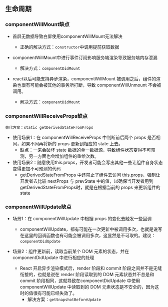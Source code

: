 ## 生命周期
### componentWillMount缺点
+ 首屏无数据导致白屏使用componentWillMount无法解决
  + 正确的解决方式：`constructor`中调用提前获取数据

+ componentWillMount中进行事件订阅影响服务端渲染导致服务端内存泄漏
  + 解决方式：`componentDidMount`
+ react以后可能支持异步渲染，componentWillMount 被调用之后，组件的渲染也很有可能会被其他的事务所打断，导致 componentWillUnmount 不会被调用。
  + 解决方式：`componentDidMount`


### componentWillReceiveProps缺点
`替代方案：static getDerivedStateFromProps`
+ 使用场景1：在 componentWillReceiveProps 中判断前后两个 props 是否相同，如果不同再将新的 props 更新到相应的 state 上去。
  + 缺点：一来会破坏 state 数据的单一数据源，导致组件状态变得不可预测，另一方面也会增加组件的重绘次数。
+ 使用场景2：随意使用this.props，开发者可能会写出其他一些让组件自身状态变得更加不可预测的代码
  +  getDerivedStateFromProps 中还禁止了组件去访问 this.props，强制让开发者去比较 nextProps 与 prevState 中的值，以确保当开发者用到 getDerivedStateFromProps时，就是在根据当前的 props 来更新组件的 state

### componentWillUpdate缺点
+ 场景1：在 componentWillUpdate 中根据 props 的变化去触发一些回调
  + componentWillUpdate，都有可能在一次更新中被调用多次，也就是说写在这里的回调函数也有可能会被调用多次，这显然是不可取的。建议：`componentDidUpdate`

+ 场景2：组件更新前，读取当前某个 DOM 元素的状态，并在 componentDidUpdate 中进行相应的处理
  + React 开启异步渲染模式后，render 阶段和 commit 阶段之间并不是无缝衔接的，也就是说在 render 阶段读取到的 DOM 元素状态并不总是和 commit 阶段相同，这就导致在componentDidUpdate 中使用 componentWillUpdate 中读取到的 DOM 元素状态是不安全的，因为这时的值很有可能已经失效了。
    + 解决方案：`getSnapshotBeforeUpdate`